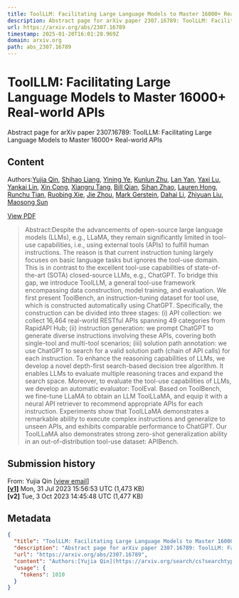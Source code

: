 ```yaml
---
title: ToolLLM: Facilitating Large Language Models to Master 16000+ Real-world APIs
description: Abstract page for arXiv paper 2307.16789: ToolLLM: Facilitating Large Language Models to Master 16000+ Real-world APIs
url: https://arxiv.org/abs/2307.16789
timestamp: 2025-01-20T16:01:28.969Z
domain: arxiv.org
path: abs_2307.16789
---
```


# ToolLLM: Facilitating Large Language Models to Master 16000+ Real-world APIs


Abstract page for arXiv paper 2307.16789: ToolLLM: Facilitating Large Language Models to Master 16000+ Real-world APIs


## Content

Authors:[Yujia Qin](https://arxiv.org/search/cs?searchtype=author&query=Qin,+Y), [Shihao Liang](https://arxiv.org/search/cs?searchtype=author&query=Liang,+S), [Yining Ye](https://arxiv.org/search/cs?searchtype=author&query=Ye,+Y), [Kunlun Zhu](https://arxiv.org/search/cs?searchtype=author&query=Zhu,+K), [Lan Yan](https://arxiv.org/search/cs?searchtype=author&query=Yan,+L), [Yaxi Lu](https://arxiv.org/search/cs?searchtype=author&query=Lu,+Y), [Yankai Lin](https://arxiv.org/search/cs?searchtype=author&query=Lin,+Y), [Xin Cong](https://arxiv.org/search/cs?searchtype=author&query=Cong,+X), [Xiangru Tang](https://arxiv.org/search/cs?searchtype=author&query=Tang,+X), [Bill Qian](https://arxiv.org/search/cs?searchtype=author&query=Qian,+B), [Sihan Zhao](https://arxiv.org/search/cs?searchtype=author&query=Zhao,+S), [Lauren Hong](https://arxiv.org/search/cs?searchtype=author&query=Hong,+L), [Runchu Tian](https://arxiv.org/search/cs?searchtype=author&query=Tian,+R), [Ruobing Xie](https://arxiv.org/search/cs?searchtype=author&query=Xie,+R), [Jie Zhou](https://arxiv.org/search/cs?searchtype=author&query=Zhou,+J), [Mark Gerstein](https://arxiv.org/search/cs?searchtype=author&query=Gerstein,+M), [Dahai Li](https://arxiv.org/search/cs?searchtype=author&query=Li,+D), [Zhiyuan Liu](https://arxiv.org/search/cs?searchtype=author&query=Liu,+Z), [Maosong Sun](https://arxiv.org/search/cs?searchtype=author&query=Sun,+M)

[View PDF](https://arxiv.org/pdf/2307.16789)

> Abstract:Despite the advancements of open-source large language models (LLMs), e.g., LLaMA, they remain significantly limited in tool-use capabilities, i.e., using external tools (APIs) to fulfill human instructions. The reason is that current instruction tuning largely focuses on basic language tasks but ignores the tool-use domain. This is in contrast to the excellent tool-use capabilities of state-of-the-art (SOTA) closed-source LLMs, e.g., ChatGPT. To bridge this gap, we introduce ToolLLM, a general tool-use framework encompassing data construction, model training, and evaluation. We first present ToolBench, an instruction-tuning dataset for tool use, which is constructed automatically using ChatGPT. Specifically, the construction can be divided into three stages: (i) API collection: we collect 16,464 real-world RESTful APIs spanning 49 categories from RapidAPI Hub; (ii) instruction generation: we prompt ChatGPT to generate diverse instructions involving these APIs, covering both single-tool and multi-tool scenarios; (iii) solution path annotation: we use ChatGPT to search for a valid solution path (chain of API calls) for each instruction. To enhance the reasoning capabilities of LLMs, we develop a novel depth-first search-based decision tree algorithm. It enables LLMs to evaluate multiple reasoning traces and expand the search space. Moreover, to evaluate the tool-use capabilities of LLMs, we develop an automatic evaluator: ToolEval. Based on ToolBench, we fine-tune LLaMA to obtain an LLM ToolLLaMA, and equip it with a neural API retriever to recommend appropriate APIs for each instruction. Experiments show that ToolLLaMA demonstrates a remarkable ability to execute complex instructions and generalize to unseen APIs, and exhibits comparable performance to ChatGPT. Our ToolLLaMA also demonstrates strong zero-shot generalization ability in an out-of-distribution tool-use dataset: APIBench.

Submission history
------------------

From: Yujia Qin \[[view email](https://arxiv.org/show-email/85e4ecb2/2307.16789)\]  
**[\[v1\]](https://arxiv.org/abs/2307.16789v1)** Mon, 31 Jul 2023 15:56:53 UTC (1,473 KB)  
**\[v2\]** Tue, 3 Oct 2023 14:45:48 UTC (1,477 KB)

## Metadata

```json
{
  "title": "ToolLLM: Facilitating Large Language Models to Master 16000+ Real-world APIs",
  "description": "Abstract page for arXiv paper 2307.16789: ToolLLM: Facilitating Large Language Models to Master 16000+ Real-world APIs",
  "url": "https://arxiv.org/abs/2307.16789",
  "content": "Authors:[Yujia Qin](https://arxiv.org/search/cs?searchtype=author&query=Qin,+Y), [Shihao Liang](https://arxiv.org/search/cs?searchtype=author&query=Liang,+S), [Yining Ye](https://arxiv.org/search/cs?searchtype=author&query=Ye,+Y), [Kunlun Zhu](https://arxiv.org/search/cs?searchtype=author&query=Zhu,+K), [Lan Yan](https://arxiv.org/search/cs?searchtype=author&query=Yan,+L), [Yaxi Lu](https://arxiv.org/search/cs?searchtype=author&query=Lu,+Y), [Yankai Lin](https://arxiv.org/search/cs?searchtype=author&query=Lin,+Y), [Xin Cong](https://arxiv.org/search/cs?searchtype=author&query=Cong,+X), [Xiangru Tang](https://arxiv.org/search/cs?searchtype=author&query=Tang,+X), [Bill Qian](https://arxiv.org/search/cs?searchtype=author&query=Qian,+B), [Sihan Zhao](https://arxiv.org/search/cs?searchtype=author&query=Zhao,+S), [Lauren Hong](https://arxiv.org/search/cs?searchtype=author&query=Hong,+L), [Runchu Tian](https://arxiv.org/search/cs?searchtype=author&query=Tian,+R), [Ruobing Xie](https://arxiv.org/search/cs?searchtype=author&query=Xie,+R), [Jie Zhou](https://arxiv.org/search/cs?searchtype=author&query=Zhou,+J), [Mark Gerstein](https://arxiv.org/search/cs?searchtype=author&query=Gerstein,+M), [Dahai Li](https://arxiv.org/search/cs?searchtype=author&query=Li,+D), [Zhiyuan Liu](https://arxiv.org/search/cs?searchtype=author&query=Liu,+Z), [Maosong Sun](https://arxiv.org/search/cs?searchtype=author&query=Sun,+M)\n\n[View PDF](https://arxiv.org/pdf/2307.16789)\n\n> Abstract:Despite the advancements of open-source large language models (LLMs), e.g., LLaMA, they remain significantly limited in tool-use capabilities, i.e., using external tools (APIs) to fulfill human instructions. The reason is that current instruction tuning largely focuses on basic language tasks but ignores the tool-use domain. This is in contrast to the excellent tool-use capabilities of state-of-the-art (SOTA) closed-source LLMs, e.g., ChatGPT. To bridge this gap, we introduce ToolLLM, a general tool-use framework encompassing data construction, model training, and evaluation. We first present ToolBench, an instruction-tuning dataset for tool use, which is constructed automatically using ChatGPT. Specifically, the construction can be divided into three stages: (i) API collection: we collect 16,464 real-world RESTful APIs spanning 49 categories from RapidAPI Hub; (ii) instruction generation: we prompt ChatGPT to generate diverse instructions involving these APIs, covering both single-tool and multi-tool scenarios; (iii) solution path annotation: we use ChatGPT to search for a valid solution path (chain of API calls) for each instruction. To enhance the reasoning capabilities of LLMs, we develop a novel depth-first search-based decision tree algorithm. It enables LLMs to evaluate multiple reasoning traces and expand the search space. Moreover, to evaluate the tool-use capabilities of LLMs, we develop an automatic evaluator: ToolEval. Based on ToolBench, we fine-tune LLaMA to obtain an LLM ToolLLaMA, and equip it with a neural API retriever to recommend appropriate APIs for each instruction. Experiments show that ToolLLaMA demonstrates a remarkable ability to execute complex instructions and generalize to unseen APIs, and exhibits comparable performance to ChatGPT. Our ToolLLaMA also demonstrates strong zero-shot generalization ability in an out-of-distribution tool-use dataset: APIBench.\n\nSubmission history\n------------------\n\nFrom: Yujia Qin \\[[view email](https://arxiv.org/show-email/85e4ecb2/2307.16789)\\]  \n**[\\[v1\\]](https://arxiv.org/abs/2307.16789v1)** Mon, 31 Jul 2023 15:56:53 UTC (1,473 KB)  \n**\\[v2\\]** Tue, 3 Oct 2023 14:45:48 UTC (1,477 KB)",
  "usage": {
    "tokens": 1010
  }
}
```
